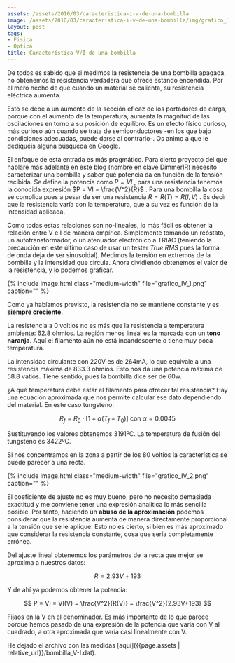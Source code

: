 ```yaml
---
assets: /assets/2010/03/caracteristica-i-v-de-una-bombilla
image: /assets/2010/03/caracteristica-i-v-de-una-bombilla/img/grafico_IV_1.png
layout: post
tags:
- Fisica
- Optica
title: Característica V/I de una bombilla
---
```


De todos es sabido que si medimos la resistencia de una bombilla apagada, no obtenemos la resistencia verdadera que ofrece estando encendida. Por el mero hecho de que cuando un material se calienta, su resistencia eléctrica aumenta.

Esto se debe a un aumento de la sección eficaz de los portadores de carga, porque con el aumento de la temperatura, aumenta la magnitud de las oscilaciones en torno a su posición de equilibro. Es un efecto físico curioso, más curioso aún cuando se trata de semiconductores -en los que bajo condiciones adecuadas, puede darse al contrario-. Os animo a que le dediquéis alguna búsqueda en Google.

El enfoque de esta entrada es más pragmático. Para cierto proyecto del que hablaré más adelante en este blog (nombre en clave DimmerIR) necesito caracterizar una bombilla y saber qué potencia da en función de la tensión recibida. Se define la potencia como $P = VI$ , para una resistencia tenemos la conocida expresión $P = VI = \frac{V^2}{R}$ . Para una bombilla la cosa se complica pues a pesar de ser una resistencia $R = R(T) = R(I,V)$ . Es decir que la resistencia varía con la temperatura, que a su vez es función de la intensidad aplicada.

Como todas estas relaciones son no-lineales, lo más fácil es obtener la relación entre V e I de manera empírica. Simplemente tomando un reóstato, un autotransformador, o un atenuador electrónico a TRIAC (teniendo la precaución en este último caso de usar un tester *True RMS* pues la forma de onda deja de ser sinusoidal). Medimos la tensión en extremos de la bombilla y la intensidad que circula. Ahora dividiendo obtenemos el valor de la resistencia, y lo podemos graficar.

{% include image.html class="medium-width" file="grafico_IV_1.png" caption="" %}

Como ya habíamos previsto, la resistencia no se mantiene constante y es **siempre creciente**.

La resistencia a 0 voltios no es más que la resistencia a temperatura ambiente: 62.8 ohmios. La región menos lineal es la marcada con un **tono naranja**. Aquí el filamento aún no está incandescente o tiene muy poca temperatura.

La intensidad circulante con 220V es de 264mA, lo que equivale a una resistencia máxima de 833.3 ohmios. Esto nos da una potencia máxima de 58.8 vatios. Tiene sentido, pues la bombilla dice ser de 60w.

¿A qué temperatura debe estár el filamento para ofrecer tal resistencia? Hay una ecuación aproximada que nos permite calcular ese dato dependiendo del material. En este caso tungsteno:

$$
R_f = R_0 \cdot [1+\alpha (T_f-T_0)] \mbox{ con } \alpha = 0.0045
$$

Sustituyendo los valores obtenemos 3191ºC. La temperatura de fusión del tungsteno es 3422ºC.

Si nos concentramos en la zona a partir de los 80 voltios la característica se puede parecer a una recta.

{% include image.html class="medium-width" file="grafico_IV_2.png" caption="" %}

El coeficiente de ajuste no es muy bueno, pero no necesito demasiada exactitud y me conviene tener una expresión analítica lo más sencilla posible. Por tanto, haciendo un **abuso de la aproximación** podemos considerar que la resistencia aumenta de manera directamente proporcional a la tensión que se le aplique. Esto no es cierto, si bien es más aproximado que considerar la resistencia constante, cosa que sería completamente errónea.

Del ajuste lineal obtenemos los parámetros de la recta que mejor se aproxima a nuestros datos:

$$
R = 2.93V+193
$$

Y de ahí ya podemos obtener la potencia:

$$
P = VI = VI(V) = \frac{V^2}{R(V)} = \frac{V^2}{2.93V+193}
$$

Fijaos en la V en el denominador. Es más importante de lo que parece porque hemos pasado de una expresión de la potencia que varía con V al cuadrado, a otra aproximada que varía casi linealmente con V.

He dejado el archivo con las medidas [aquí]({{page.assets | relative_url}}/bombilla_V-I.dat).
